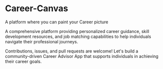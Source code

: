 # Career-Canvas
A platform where you can paint your Career picture

A comprehensive platform providing personalized career guidance, skill development resources, and job matching capabilities to help individuals navigate their professional journeys.

Contributions, issues, and pull requests are welcome! Let's build a community-driven Career Advisor App that supports individuals in achieving their career goals.
